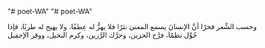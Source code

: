 "# poet-WA" 
"# poet-WA" 


وحسب الشِّعر فخرًا أنَّ الإنسانَ يسمع المعنىٰ نثرًا فلا يهزُّ له عِطفًا، ولا يهيج له طربًا، فإذا حُوِّل نظمًا، فرَّح الحزين، وحرَّك الرَّزين، وكرم البخيل، ووقر الإجفيل
